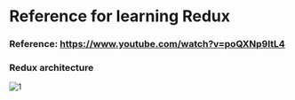 # Reference for learning Redux

### Reference: https://www.youtube.com/watch?v=poQXNp9ItL4
### Redux architecture
![1](https://user-images.githubusercontent.com/39158843/175806219-d49bad9b-3bf9-465a-b518-ecdc99cd9128.png)
